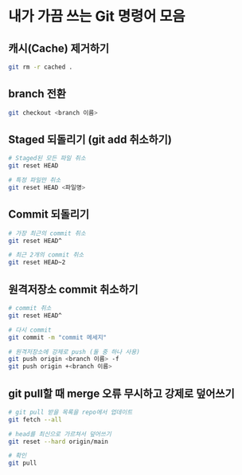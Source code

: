 # 내가 가끔 쓰는 Git 명령어 모음


## 캐시(Cache) 제거하기
```bash
git rm -r cached .
```


## branch 전환
```bash
git checkout <branch 이름>
```

## Staged 되돌리기 (git add 취소하기)
```bash
# Staged된 모든 파일 취소
git reset HEAD

# 특정 파일만 취소
git reset HEAD <파일명>
```

## Commit 되돌리기
```bash
# 가장 최근의 commit 취소
git reset HEAD^

# 최근 2개의 commit 취소
git reset HEAD~2
```

## 원격저장소 commit 취소하기
```bash
# commit 취소
git reset HEAD^ 

# 다시 commit
git commit -m "commit 메세지"

# 원격저장소에 강제로 push (둘 중 하나 사용)
git push origin <branch 이름> -f
git push origin +<branch 이름>
```

## git pull할 때 merge 오류 무시하고 강제로 덮어쓰기
```bash
# git pull 받을 목록을 repo에서 업데이트
git fetch --all

# head를 최신으로 가르쳐서 덮어쓰기
git reset --hard origin/main

# 확인
git pull
```
